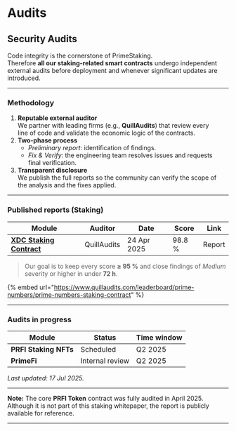 # Audits

## Security Audits

Code integrity is the cornerstone of PrimeStaking.\
Therefore **all our staking-related smart contracts** undergo independent\
external audits before deployment and whenever significant updates are\
introduced.

***

### Methodology

1. **Reputable external auditor**\
   We partner with leading firms (e.g., **QuillAudits**) that review every   \
   line of code and validate the economic logic of the contracts.
2. **Two-phase process**
   * _Preliminary report_: identification of findings.
   * _Fix & Verify_: the engineering team resolves issues and requests     \
     final verification.
3. **Transparent disclosure**\
   We publish the full reports so the community can verify the scope of   \
   the analysis and the fixes applied.

***

### Published reports (Staking)

| Module                                                                                                         | Auditor     | Date        | Score  | Link   |
| -------------------------------------------------------------------------------------------------------------- | ----------- | ----------- | ------ | ------ |
| [**XDC Staking Contract**](https://www.quillaudits.com/leaderboard/prime-number/prime-number-staking-contract) | QuillAudits | 24 Apr 2025 | 98.8 % | Report |

> Our goal is to keep every score **≥ 95 %** and close findings of> _Medium_ severity or higher in under **72 h**.

{% embed url="https://www.quillaudits.com/leaderboard/prime-numbers/prime-numbers-staking-contract" %}

***

### Audits in progress

| Module                | Status          | Time window |
| --------------------- | --------------- | ----------- |
| **PRFI Staking NFTs** | Scheduled       | Q2 2025     |
| **PrimeFi**           | Internal review | Q2 2025     |

_Last updated: 17 Jul 2025._

***

**Note:** The core **PRFI Token** contract was fully audited in April 2025.\
Although it is not part of this staking whitepaper, the report is publicly\
available for reference.

***

